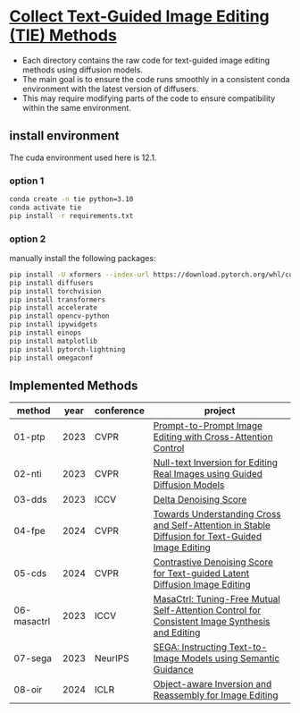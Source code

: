 # [Collect Text-Guided Image Editing (TIE) Methods](https://github.com/tian-2024/TIE-Collect)

- Each directory contains the raw code for text-guided image editing methods using diffusion models.
- The main goal is to ensure the code runs smoothly in a consistent conda environment with the latest version of diffusers.
- This may require modifying parts of the code to ensure compatibility within the same environment.

## install environment

The cuda environment used here is 12.1.

### option 1

```bash
conda create -n tie python=3.10
conda activate tie
pip install -r requirements.txt
```

### option 2

manually install the following packages:

```bash
pip install -U xformers --index-url https://download.pytorch.org/whl/cu121
pip install diffusers
pip install torchvision
pip install transformers
pip install accelerate
pip install opencv-python
pip install ipywidgets
pip install einops
pip install matplotlib
pip install pytorch-lightning
pip install omegaconf
```

## Implemented Methods


| method      | year | conference | project                                                                                                                                                                        |
| ----------- | ---- | ---------- | ------------------------------------------------------------------------------------------------------------------------------------------------------------------------------ |
| 01-ptp      | 2023 | CVPR       | [Prompt-to-Prompt Image Editing with Cross-Attention Control](https://prompt-to-prompt.github.io/)                                                                             |
| 02-nti      | 2023 | CVPR       | [Null-text Inversion for Editing Real Images using Guided Diffusion Models](https://null-text-inversion.github.io/)                                                            |
| 03-dds      | 2023 | ICCV       | [Delta Denoising Score](https://delta-denoising-score.github.io/)                                                                                                              |
| 04-fpe      | 2024 | CVPR       | [Towards Understanding Cross and Self-Attention in Stable Diffusion for Text-Guided Image Editing](https://github.com/alibaba/EasyNLP/tree/master/diffusion/FreePromptEditing) |
| 05-cds      | 2024 | CVPR       | [Contrastive Denoising Score for Text-guided Latent Diffusion Image Editing](https://github.com/HyelinNAM/ContrastiveDenoisingScore)                                           |
| 06-masactrl | 2023 | ICCV       | [MasaCtrl: Tuning-Free Mutual Self-Attention Control for Consistent Image Synthesis and Editing](https://ljzycmd.github.io/projects/MasaCtrl/)                                 |
| 07-sega     | 2023 | NeurIPS    | [SEGA: Instructing Text-to-Image Models using Semantic Guidance](https://huggingface.co/docs/diffusers/api/pipelines/semantic_stable_diffusion)                                |
| 08-oir      | 2024 | ICLR       | [Object-aware Inversion and Reassembly for Image Editing](https://aim-uofa.github.io/OIR-Diffusion/)                                                                           |